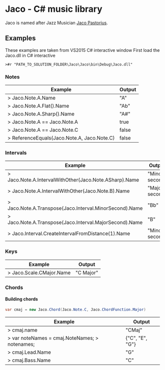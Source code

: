 # Jaco - C# music library

Jaco is named after Jazz Musician [Jaco Pastorius](https://en.wikipedia.org/wiki/Jaco_Pastorius).

## Examples

These examples are taken from VS2015 C# interactive window
First load the Jaco.dll in C# interactive
```
>#r "PATH_TO_SOLUTION_FOLDER\Jaco\Jaco\bin\Debug\Jaco.dll"
```

### Notes

| Example                                     | Output                                          |
| ------------------------------------------- | ----------------------------------------------- |
| > Jaco.Note.A.Name                          | "A"                                             |
| > Jaco.Note.A.Flat().Name                   | "Ab"                                            |
| > Jaco.Note.A.Sharp().Name                  | "A#"                                            |
| > Jaco.Note.A == Jaco.Note.A                | true                                            |
| > Jaco.Note.A == Jaco.Note.C                | false                                           |
| > ReferenceEquals(Jaco.Note.A, Jaco.Note.C) | false                                           |

### Intervals

| Example                                                  | Output           |
| -------------------------------------------------------- | ---------------- |
| > Jaco.Note.A.IntervalWithOther(Jaco.Note.ASharp).Name   | "Minor second"   |
| > Jaco.Note.A.IntervalWithOther(Jaco.Note.B).Name        | "Major second"   |
| > Jaco.Note.A.Transpose(Jaco.Interval.MinorSecond).Name  | "Bb"             |
| > Jaco.Note.A.Transpose(Jaco.Interval.MajorSecond).Name  | "B"              |
| > Jaco.Interval.CreateIntervalFromDistance(1).Name       | "Minor second"   |

### Keys
| Example                                  | Output                             |
| ---------------------------------------- | ---------------------------------- |
| > Jaco.Scale.CMajor.Name                 | "C Major"                          |

### Chords
#### Building chords
```csharp
var cmaj = new Jaco.Chord(Jaco.Note.C, Jaco.ChordFunction.Major)
```
| Example                                        | Output             |
| ---------------------------------------------- | -------------------|
| > cmaj.name                                    | "CMaj"             |
| > var noteNames = cmaj.NoteNames; > notenames; | {"C", "E", "G"}    |
| > cmaj.Lead.Name                               | "G"                |
| > cmaj.Bass.Name                               | "C"                |
